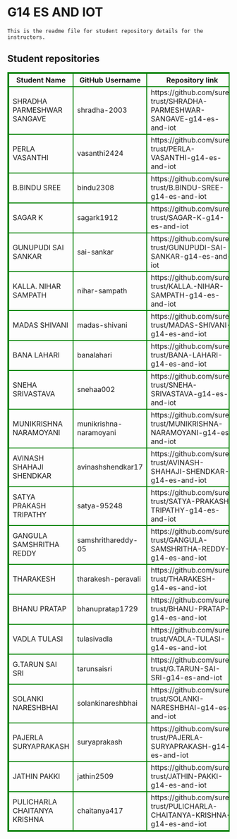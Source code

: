 # G14 ES AND IOT
    This is the readme file for student repository details for the instructors.
## Student repositories 
<table style="border : 2px solid green; width:100%;">
<tr >
<th style="border : 2px solid green;">Student Name</th>
<th style="border : 2px solid green;">GitHub Username</th>
<th style="border : 2px solid green;">Repository link</th>
</tr>
<tr style="border : 2px solid green;">
<td style="border : 2px solid green;">SHRADHA PARMESHWAR SANGAVE</td> 

<td style="border : 2px solid green;">shradha-2003</td> 

<td style="border : 2px solid green;">https://github.com/sure-trust/SHRADHA-PARMESHWAR-SANGAVE-g14-es-and-iot</td> 
</tr>

<tr style="border : 2px solid green;">
<td style="border : 2px solid green;">PERLA VASANTHI</td> 

<td style="border : 2px solid green;">vasanthi2424</td> 

<td style="border : 2px solid green;">https://github.com/sure-trust/PERLA-VASANTHI-g14-es-and-iot</td> 
</tr>

<tr style="border : 2px solid green;">
<td style="border : 2px solid green;">B.BINDU SREE</td> 

<td style="border : 2px solid green;">bindu2308</td> 

<td style="border : 2px solid green;">https://github.com/sure-trust/B.BINDU-SREE-g14-es-and-iot</td> 
</tr>

<tr style="border : 2px solid green;">
<td style="border : 2px solid green;">SAGAR K</td> 

<td style="border : 2px solid green;">sagark1912</td> 

<td style="border : 2px solid green;">https://github.com/sure-trust/SAGAR-K-g14-es-and-iot</td> 
</tr>

<tr style="border : 2px solid green;">
<td style="border : 2px solid green;">GUNUPUDI SAI SANKAR</td> 

<td style="border : 2px solid green;">sai-sankar</td> 

<td style="border : 2px solid green;">https://github.com/sure-trust/GUNUPUDI-SAI-SANKAR-g14-es-and-iot</td> 
</tr>

<tr style="border : 2px solid green;">
<td style="border : 2px solid green;">KALLA. NIHAR SAMPATH</td> 

<td style="border : 2px solid green;">nihar-sampath</td> 

<td style="border : 2px solid green;">https://github.com/sure-trust/KALLA.-NIHAR-SAMPATH-g14-es-and-iot</td> 
</tr>

<tr style="border : 2px solid green;">
<td style="border : 2px solid green;">MADAS SHIVANI</td> 

<td style="border : 2px solid green;">madas-shivani</td> 

<td style="border : 2px solid green;">https://github.com/sure-trust/MADAS-SHIVANI-g14-es-and-iot</td> 
</tr>

<tr style="border : 2px solid green;">
<td style="border : 2px solid green;">BANA LAHARI</td> 

<td style="border : 2px solid green;">banalahari</td> 

<td style="border : 2px solid green;">https://github.com/sure-trust/BANA-LAHARI-g14-es-and-iot</td> 
</tr>

<tr style="border : 2px solid green;">
<td style="border : 2px solid green;">SNEHA SRIVASTAVA</td> 

<td style="border : 2px solid green;">snehaa002</td> 

<td style="border : 2px solid green;">https://github.com/sure-trust/SNEHA-SRIVASTAVA-g14-es-and-iot</td> 
</tr>

<tr style="border : 2px solid green;">
<td style="border : 2px solid green;">MUNIKRISHNA NARAMOYANI</td> 

<td style="border : 2px solid green;">munikrishna-naramoyani</td> 

<td style="border : 2px solid green;">https://github.com/sure-trust/MUNIKRISHNA-NARAMOYANI-g14-es-and-iot</td> 
</tr>

<tr style="border : 2px solid green;">
<td style="border : 2px solid green;">AVINASH SHAHAJI SHENDKAR</td> 

<td style="border : 2px solid green;">avinashshendkar17</td> 

<td style="border : 2px solid green;">https://github.com/sure-trust/AVINASH-SHAHAJI-SHENDKAR-g14-es-and-iot</td> 
</tr>

<tr style="border : 2px solid green;">
<td style="border : 2px solid green;">SATYA PRAKASH TRIPATHY</td> 

<td style="border : 2px solid green;">satya-95248</td> 

<td style="border : 2px solid green;">https://github.com/sure-trust/SATYA-PRAKASH-TRIPATHY-g14-es-and-iot</td> 
</tr>

<tr style="border : 2px solid green;">
<td style="border : 2px solid green;">GANGULA SAMSHRITHA REDDY</td> 

<td style="border : 2px solid green;">samshrithareddy-05</td> 

<td style="border : 2px solid green;">https://github.com/sure-trust/GANGULA-SAMSHRITHA-REDDY-g14-es-and-iot</td> 
</tr>

<tr style="border : 2px solid green;">
<td style="border : 2px solid green;">THARAKESH</td> 

<td style="border : 2px solid green;">tharakesh-peravali</td> 

<td style="border : 2px solid green;">https://github.com/sure-trust/THARAKESH-g14-es-and-iot</td> 
</tr>

<tr style="border : 2px solid green;">
<td style="border : 2px solid green;">BHANU PRATAP</td> 

<td style="border : 2px solid green;">bhanupratap1729</td> 

<td style="border : 2px solid green;">https://github.com/sure-trust/BHANU-PRATAP-g14-es-and-iot</td> 
</tr>

<tr style="border : 2px solid green;">
<td style="border : 2px solid green;">VADLA TULASI</td> 

<td style="border : 2px solid green;">tulasivadla</td> 

<td style="border : 2px solid green;">https://github.com/sure-trust/VADLA-TULASI-g14-es-and-iot</td> 
</tr>

<tr style="border : 2px solid green;">
<td style="border : 2px solid green;">G.TARUN SAI SRI</td> 

<td style="border : 2px solid green;">tarunsaisri</td> 

<td style="border : 2px solid green;">https://github.com/sure-trust/G.TARUN-SAI-SRI-g14-es-and-iot</td> 
</tr>

<tr style="border : 2px solid green;">
<td style="border : 2px solid green;">SOLANKI NARESHBHAI</td> 

<td style="border : 2px solid green;">solankinareshbhai</td> 

<td style="border : 2px solid green;">https://github.com/sure-trust/SOLANKI-NARESHBHAI-g14-es-and-iot</td> 
</tr>

<tr style="border : 2px solid green;">
<td style="border : 2px solid green;">PAJERLA SURYAPRAKASH</td> 

<td style="border : 2px solid green;">suryaprakash</td> 

<td style="border : 2px solid green;">https://github.com/sure-trust/PAJERLA-SURYAPRAKASH-g14-es-and-iot</td> 
</tr>

<tr style="border : 2px solid green;">
<td style="border : 2px solid green;">JATHIN PAKKI</td> 

<td style="border : 2px solid green;">jathin2509</td> 

<td style="border : 2px solid green;">https://github.com/sure-trust/JATHIN-PAKKI-g14-es-and-iot</td> 
</tr>

<tr style="border : 2px solid green;">
<td style="border : 2px solid green;">PULICHARLA CHAITANYA KRISHNA</td> 

<td style="border : 2px solid green;">chaitanya417</td> 

<td style="border : 2px solid green;">https://github.com/sure-trust/PULICHARLA-CHAITANYA-KRISHNA-g14-es-and-iot</td> 
</tr>
